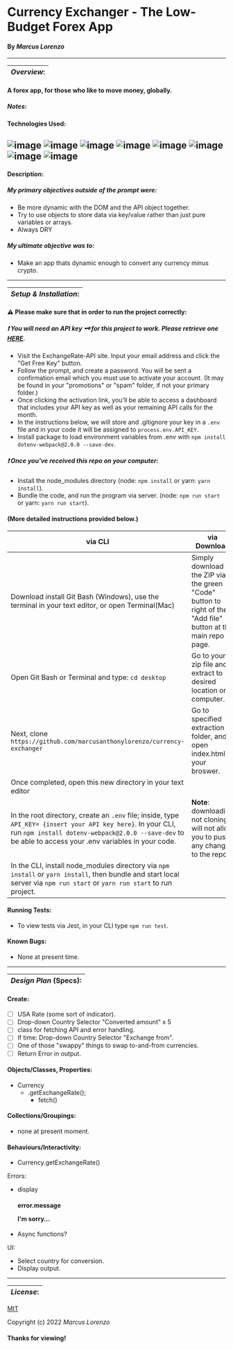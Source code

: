 # Currency Exchanger - The Low-Budget Forex App
#### By _**Marcus Lorenzo**_
---

| **_Overview_:** |
|---|
#### A forex app, for those who like to move money, globally.
##### Notes: 


#### Technologies Used:
![image](https://img.shields.io/badge/JavaScript-323330?style=for-the-badge&logo=javascript&logoColor=F7DF1E)
![image](https://img.shields.io/badge/Jest-C21325?style=for-the-badge&logo=jest&logoColor=white) ![image](https://img.shields.io/badge/json-5E5C5C?style=for-the-badge&logo=json&logoColor=white) 
![image](	https://img.shields.io/badge/jQuery-0769AD?style=for-the-badge&logo=jquery&logoColor=white)  ![image](https://img.shields.io/badge/eslint-3A33D1?style=for-the-badge&logo=eslint&logoColor=white)
![image](https://img.shields.io/badge/HTML5-E34F26?style=for-the-badge&logo=html5&logoColor=white)  ![image](https://img.shields.io/badge/CSS3-1572B6?style=for-the-badge&logo=css3&logoColor=white)
![image](https://img.shields.io/badge/GIT-E44C30?style=for-the-badge&logo=git&logoColor=white)
---

#### Description:

##### **My primary objectives** outside of the prompt were:
- Be more dynamic with the DOM and the API object together.
- Try to use objects to store data via key/value rather than just pure variables or arrays.
- Always DRY

##### **My ultimate objective was** to:
- Make an app thats dynamic enough to convert any currency minus crypto.


---

| **_Setup & Installation_:** |
|---|
#### :warning: **Please make sure** that in order to run the project correctly:

##### 	:exclamation: You will need an API key :old_key: for this project to work. Please retrieve one [HERE](https://www.exchangerate-api.com/).
- Visit the ExchangeRate-API site. Input your email address and click the "Get Free Key" button.
- Follow the prompt, and create a password. You will be sent a confirmation email which you must use to activate your account. (It may be found in your "promotions" or "spam" folder, if not your primary folder.)
- Once clicking the activation link, you'll be able to access a dashboard that includes your API key as well as your remaining API calls for the month.
- In the instructions below, we will store and .gitignore your key in a `.env` file and in your code it will be assigned to `process.env.API_KEY`.
- Install package to load environment variables from .env with `npm install dotenv-webpack@2.0.0 --save-dev`.

##### 	:exclamation: Once you've received this repo on your computer:
- Install the node_modules directory (node: `npm install` or yarn: `yarn install`).
- Bundle the code, and run the program via server. (node: `npm run start` or yarn: `yarn run start`).

####   (More detailed instructions provided below.)

|   via CLI   |  via Download  |
|---|---|
| Download install Git Bash (Windows), use the terminal in your text editor, or open Terminal(Mac) | Simply download the ZIP via the green "Code" button to right of the "Add file" button at the main repo page. 
 Open Git Bash or Terminal and type: `cd desktop` | Go to your zip file and extract to desired location on computer. 
 Next, clone `https://github.com/marcusanthonylorenzo/currency-exchanger` | Go to specified extraction folder, and open index.html in your broswer. 
 Once completed, open this new directory in your text editor | 
 In the root directory, create an `.env` file; inside, type `API_KEY= {insert your API key here}`. In your CLI, run `npm install dotenv-webpack@2.0.0 --save-dev` to be able to access your .env variables in your code. | **Note**: downloading not cloning will not allow you to push any changes to the repo. 
 In the CLI, install node_modules directory via `npm install` or `yarn install`, then bundle and start local server via `npm run start` or `yarn run start` to run project. |


#### Running Tests:
- To view tests via Jest, in your CLI type `npm run test`.

#### Known Bugs:
* None at present time.

---


| **_Design Plan_ (Specs):** |
|---|
#### Create:
- [ ] USA Rate (some sort of indicator).
- [ ] Drop-down Country Selector "Converted amount" x 5
- [ ] class for fetching API and error handling.
- [ ] If time: Drop-down Country Selector "Exchange from".
- [ ] One of those "swappy" things to swap to-and-from currencies.
- [ ] Return Error in output.

#### Objects/Classes, Properties:
- Currency
  - .getExchangeRate();
     - fetch()

#### Collections/Groupings:
- none at present moment.

#### Behaviours/Interactivity:
- Currency.getExchangeRate()

Errors:
- display <div class=errors/><h4/>error.message<p/>I'm sorry...
- Async functions?

UI:
- Select country for conversion.
- Display output.



---
| **_License_:** |
|---|

[MIT](https://github.com/marcusanthonylorenzo/currency-exchanger/blob/add-license-1/LICENSE)

Copyright (c) 2022 _Marcus Lorenzo_


#### Thanks for viewing!
